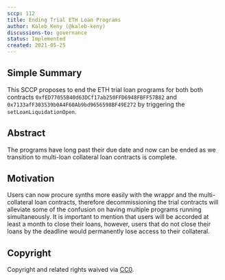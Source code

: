 ```yaml
---
sccp: 112
title: Ending Trial ETH Loan Programs 
author: Kaleb Keny (@kaleb-keny)
discussions-to: governance
status: Implemented
created: 2021-05-25
---
```


<!--You can leave these HTML comments in your merged SCCP and delete the visible duplicate text guides, they will not appear and may be helpful to refer to if you edit it again. This is the suggested template for new SCCPs. Note that an SCCP number will be assigned by an editor. When opening a pull request to submit your SCCP, please use an abbreviated title in the filename, `sccp-draft_title_abbrev.md`. The title should be 44 characters or less.-->

## Simple Summary

<!--"If you can't explain it simply, you don't understand it well enough." Provide a simplified and layman-accessible explanation of the SCCP.-->

This SCCP proposes to end the ETH trial loan programs for both both contracts `0xfED77055B40d63DCf17ab250FFD6948FBFF57B82` and `0x7133afF303539b0A4F60Ab9bd9656598BF49E272` by triggering the `setLoanLiquidationOpen`.

## Abstract

<!--A short (~200 word) description of the variable change proposed.-->

The programs have long past their due date and now can be ended as we transition to  multi-loan collateral loan contracts is complete.

## Motivation

<!--The motivation is critical for SCCPs that want to update variables within Synthetix. It should clearly explain why the existing variable is not incentive aligned. SCCP submissions without sufficient motivation may be rejected outright.-->

Users can now procure  synths  more easily with the wrappr and the multi-collateral loan contracts, therefore decommissioning the trial contracts will alleviate some of the confusion on having multiple programs running simultaneously. 
It is important to mention that users will be accorded at least a month to close their loans, however, users that do not close their loans by the deadline would permanently lose access to their collateral.

## Copyright

Copyright and related rights waived via [CC0](https://creativecommons.org/publicdomain/zero/1.0/).
